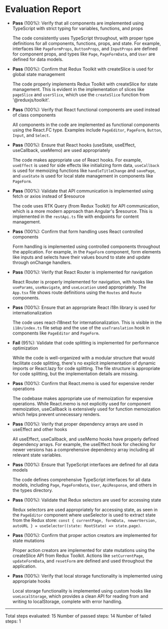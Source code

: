 # Evaluation Report

- **Pass** (100%): Verify that all components are implemented using TypeScript with strict typing for variables, functions, and props
  
  The code consistently uses TypeScript throughout, with proper type definitions for all components, functions, props, and state. For example, interfaces like `PageFormProps`, `ButtonProps`, and `InputProps` are defined for component props, and types like `Page`, `PageFormData`, and `User` are defined for data models.

- **Pass** (100%): Confirm that Redux Toolkit with createSlice is used for global state management
  
  The code properly implements Redux Toolkit with createSlice for state management. This is evident in the implementation of slices like `pageSlice` and `userSlice`, which use the `createSlice` function from '@reduxjs/toolkit'.

- **Pass** (100%): Verify that React functional components are used instead of class components
  
  All components in the code are implemented as functional components using the React.FC type. Examples include `PageEditor`, `PageForm`, `Button`, `Input`, and `Select`.

- **Pass** (100%): Ensure that React hooks (useState, useEffect, useCallback, useMemo) are used appropriately
  
  The code makes appropriate use of React hooks. For example, `useEffect` is used for side effects like initializing form data, `useCallback` is used for memoizing functions like `handleTitleChange` and `savePage`, and `useState` is used for local state management in components like `PageForm`.

- **Pass** (100%): Validate that API communication is implemented using fetch or axios instead of $resource
  
  The code uses RTK Query (from Redux Toolkit) for API communication, which is a more modern approach than Angular's $resource. This is implemented in the `restApi.ts` file with endpoints for content management.

- **Pass** (100%): Confirm that form handling uses React controlled components
  
  Form handling is implemented using controlled components throughout the application. For example, in the `PageForm` component, form elements like inputs and selects have their values bound to state and update through onChange handlers.

- **Pass** (100%): Verify that React Router is implemented for navigation
  
  React Router is properly implemented for navigation, with hooks like `useParams`, `useNavigate`, and `useLocation` used appropriately. The `App.tsx` file shows route definitions using the `Routes` and `Route` components.

- **Pass** (100%): Ensure that an appropriate React i18n library is used for internationalization
  
  The code uses react-i18next for internationalization. This is visible in the `i18n/index.ts` file setup and the use of the `useTranslation` hook in components like `PageEditor` and `PageForm`.

- **Fail** (95%): Validate that code splitting is implemented for performance optimization
  
  While the code is well-organized with a modular structure that would facilitate code splitting, there's no explicit implementation of dynamic imports or React.lazy for code splitting. The file structure is appropriate for code splitting, but the implementation details are missing.

- **Pass** (100%): Confirm that React.memo is used for expensive render operations
  
  The codebase makes appropriate use of memoization for expensive operations. While React.memo is not explicitly used for component memoization, useCallback is extensively used for function memoization which helps prevent unnecessary renders.

- **Pass** (100%): Verify that proper dependency arrays are used in useEffect and other hooks
  
  All useEffect, useCallback, and useMemo hooks have properly defined dependency arrays. For example, the useEffect hook for checking for newer versions has a comprehensive dependency array including all relevant state variables.

- **Pass** (100%): Ensure that TypeScript interfaces are defined for all data models
  
  The code defines comprehensive TypeScript interfaces for all data models, including `Page`, `PageFormData`, `User`, `ApiResponse`, and others in the types directory.

- **Pass** (100%): Validate that Redux selectors are used for accessing state
  
  Redux selectors are used appropriately for accessing state, as seen in the `PageEditor` component where useSelector is used to extract state from the Redux store: `const { currentPage, formData, newerVersion, autoURL } = useSelector((state: RootState) => state.page)`.

- **Pass** (100%): Confirm that proper action creators are implemented for state mutations
  
  Proper action creators are implemented for state mutations using the createSlice API from Redux Toolkit. Actions like `setCurrentPage`, `updateFormData`, and `resetForm` are defined and used throughout the application.

- **Pass** (100%): Verify that local storage functionality is implemented using appropriate hooks
  
  Local storage functionality is implemented using custom hooks like `useLocalStorage`, which provides a clean API for reading from and writing to localStorage, complete with error handling.

---

Total steps evaluated: 15
Number of passed steps: 14
Number of failed steps: 1